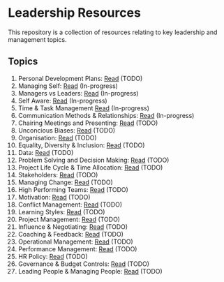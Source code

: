 # Leadership Resources

This repository is a collection of resources relating to key leadership and management topics. 

## Topics

1. Personal Development Plans: [Read](1.%20personal%20development/README.md) (TODO)
2. Managing Self: [Read](2.%20managing%20self/README.md) (In-progress)
3. Managers vs Leaders: [Read](3.%20managers%20vs%20leaders/README.md) (In-progress)
4. Self Aware: [Read](4.%20self%20aware/README.md) (In-progress)
5. Time & Task Management [Read](5.%20time%20&%20task%20management/README.md) (In-progress)
6. Communication Methods & Relationships: [Read](6.%20communication%20methods%20and%20relationships/README.md) (In-progress)
7. Chairing Meetings and Presenting: [Read](7.%20chairing%20meetings%20and%20presenting/README.md) (TODO)
8. Unconcious Biases: [Read](8.%20unconcious%20biases/README.md) (TODO)
9. Organisation: [Read](9.%20organisation/README.md) (TODO)
10. Equality, Diversity & Inclusion: [Read](10.%20equality,%20diveristy%20and%20inclusion/README.md) (TODO)
11. Data: [Read](11.%20data/README.md) (TODO)
12. Problem Solving and Decision Making: [Read](12.%20problem%20solving%20and%20decision%20making/README.md) (TODO)
13. Project Life Cycle & Time Allocation: [Read](13.%20project%20lifecycle%20and%20time%20allocation/README.md) (TODO)
14. Stakeholders: [Read](14.%20stakeholders/README.md) (TODO)
15. Managing Change: [Read](15.%20managing%20change/README.md) (TODO)
16. High Performing Teams: [Read](16.%20high%20performing%20teams/README.md) (TODO)
17. Motivation: [Read](17.%20motivation/README.md) (TODO)
18. Conflict Management: [Read](18.%20conflict%20management/README.md) (TODO)
19. Learning Styles: [Read](19.%20learning%20styles/README.md) (TODO)
20. Project Management: [Read](20.%20project%20management/README.md) (TODO)
21. Influence & Negotiating: [Read](21.%20influence%20and%20negotiating/README.md) (TODO)
22. Coaching & Feedback: [Read](22.%20coaching%20and%20feedback/README.md) (TODO)
23. Operational Management: [Read](23.%20operational%20management/README.md) (TODO)
24. Performance Management: [Read](24.%20performance%20management/README.md) (TODO)
25. HR Policy: [Read](25.%20hr%20policy/README.md) (TODO) 
26. Governance & Budget Controls: [Read](26.%20governance%20and%20budget%20controls/README.md) (TODO)
27. Leading People & Managing People: [Read](27.%20leading%20and%20managing%20people/README.md) (TODO)


